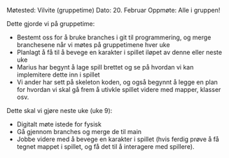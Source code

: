 Møtested: Vilvite (gruppetime)
Dato: 20. Februar
Oppmøte: Alle i gruppen!

Dette gjorde vi på gruppetime:

- Bestemt oss for å bruke branches i git til programmering, og merge branchesene når vi møtes på gruppetimene hver uke
- Planlagt å få til å bevege en karakter i spillet iløpet av denne eller neste uke
- Marius har begynt å lage spill brettet og se på hvordan vi kan implemitere dette inn i spillet
- Vi ander har sett på skeleton koden, og også begynnt å legge en plan for hvordan vi skal gå frem å utivkle spillet videre med mapper, klasser osv.

Dette skal vi gjøre neste uke (uke 9):

- Digitalt møte istede for fysisk
- Gå gjennom branches og merge de til main
- Jobbe videre med å bevege en karakter i spillet (hvis ferdig prøve å få tegnet mappet i spillet, og få det til å interagere med spillere).
